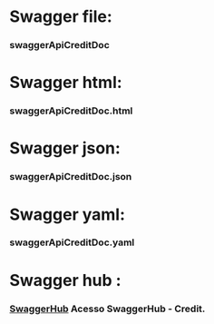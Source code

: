 # Swagger file:
### swaggerApiCreditDoc
# Swagger html:
### swaggerApiCreditDoc.html
# Swagger json:
### swaggerApiCreditDoc.json
# Swagger yaml:
### swaggerApiCreditDoc.yaml
# Swagger hub :
### [SwaggerHub](https://app.swaggerhub.com/apis/dansotirakis7/Credit/1.0.0) Acesso SwaggerHub - Credit.